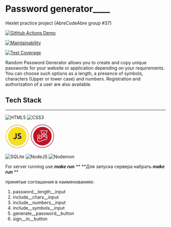 # Password generator____
Hexlet practice project (AbreCodeAbre group #37)

[![GitHub Actions Demo](https://github.com/AnastasiaMir/hexlet-practice/actions/workflows/hexlet-practice.yml/badge.svg)](https://github.com/AnastasiaMir/hexlet-practice/actions/workflows/hexlet-practice.yml)

[![Maintainability](https://api.codeclimate.com/v1/badges/68acbc5d9de5e85f43cd/maintainability)](https://codeclimate.com/github/AnastasiaMir/hexlet-practice/maintainability)

[![Test Coverage](https://api.codeclimate.com/v1/badges/68acbc5d9de5e85f43cd/test_coverage)](https://codeclimate.com/github/AnastasiaMir/hexlet-practice/test_coverage)

Random Password Generator allows you to create and copy unique passwords for your website or application depending on your requirements. You can choose such options as a length, a presence of symbols, characters (Upper or lower case) and numbers. Registration and authorization of a user are also available. 

## Tech Stack
____

![HTML5](https://img.shields.io/badge/html5-%23E34F26.svg?style=for-the-badge&logo=html5&logoColor=white)
![CSS3](https://img.shields.io/badge/css3-%231572B6.svg?style=for-the-badge&logo=css3&logoColor=white)

<img width="75px" src="https://github.com/Pedro-Murilo/icons-for-readme/blob/main/.github/js-icon.svg" alt="Javascript Icon" />
<img width="75px" src="https://github.com/Pedro-Murilo/icons-for-readme/blob/main/.github/jest-icon.svg" alt="Jest Icon" />

![SQLite](https://img.shields.io/badge/sqlite-%2307405e.svg?style=for-the-badge&logo=sqlite&logoColor=white)
![NodeJS](https://img.shields.io/badge/node.js-6DA55F?style=for-the-badge&logo=node.js&logoColor=white)
![Nodemon](https://img.shields.io/badge/NODEMON-%23323330.svg?style=for-the-badge&logo=nodemon&logoColor=%BBDEAD)

For server running use ***make run*** ** 
**Для запуска сервера набрать ***make run*** **

принятые соглашения в наименованиях:
1. password__length__input
2. include__chars__input
3. include__numbers__input
4. include__symbols__input
5. generate__password__button
6. sign__in__button
